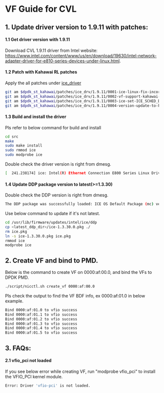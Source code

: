 # VF Guide for CVL

## 1. Update driver version to 1.9.11 with patches:

#### 1.1 Get driver version with 1.9.11
Download CVL 1.9.11 driver from Intel website: https://www.intel.com/content/www/us/en/download/19630/intel-network-adapter-driver-for-e810-series-devices-under-linux.html.

#### 1.2 Patch with Kahawai RL patches
Apply the all patches under [ice_driver](../patches/ice_drv/1.9.11/)
```bash
git am $dpdk_st_kahawai/patches/ice_drv/1.9.11/0001-ice-linux-fix-incorrect-memcpy-size.patch
git am $dpdk_st_kahawai/patches/ice_drv/1.9.11/0002-vf-support-kahawai-runtime-rl-queue.patch
git am $dpdk_st_kahawai/patches/ice_drv/1.9.11/0003-ice-set-ICE_SCHED_DFLT_BURST_SIZE-to-2048.patch
git am $dpdk_st_kahawai/patches/ice_drv/1.9.11/0004-version-update-to-kahawai.patch
```

#### 1.3 Build and install the driver
Pls refer to below command for build and install
```bash
cd src
make
sudo make install
sudo rmmod ice
sudo modprobe ice
```
Double check the driver version is right from dmesg.
```bash
[  241.238174] ice: Intel(R) Ethernet Connection E800 Series Linux Driver - version Kahawai_1.9.11_20220803
```

#### 1.4 Update DDP package version to latest(>=1.3.30)
Double check the DDP version is right from dmesg.
```bash
The DDP package was successfully loaded: ICE OS Default Package (mc) version 1.3.30.0
```
Use below command to update if it's not latest.
```bash
cd /usr/lib/firmware/updates/intel/ice/ddp
cp <latest_ddp_dir>/ice-1.3.30.0.pkg ./
rm ice.pkg
ln -s ice-1.3.30.0.pkg ice.pkg
rmmod ice
modprobe ice
```

## 2. Create VF and bind to PMD.
Below is the command to create VF on 0000:af:00.0, and bind the VFs to DPDK PMD.
```bash
./script/nicctl.sh create_vf 0000:af:00.0
```
Pls check the output to find the VF BDF info, ex 0000:af:01.0 in below example.
```bash
Bind 0000:af:01.0 to vfio success
Bind 0000:af:01.1 to vfio success
Bind 0000:af:01.2 to vfio success
Bind 0000:af:01.3 to vfio success
Bind 0000:af:01.4 to vfio success
Bind 0000:af:01.5 to vfio success
```

## 3. FAQs:
#### 2.1 vfio_pci not loaded
If you see below error while creating VF, run "modprobe vfio_pci" to install the VFIO_PCI kernel module.
```bash
Error: Driver 'vfio-pci' is not loaded.
```